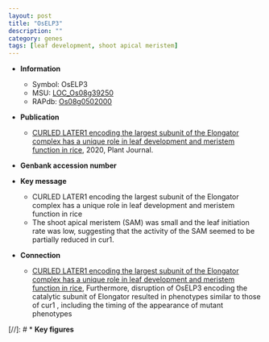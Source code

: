 ```yaml
---
layout: post
title: "OsELP3"
description: ""
category: genes
tags: [leaf development, shoot apical meristem]
---
```


* **Information**  
    + Symbol: OsELP3  
    + MSU: [LOC_Os08g39250](http://rice.plantbiology.msu.edu/cgi-bin/ORF_infopage.cgi?orf=LOC_Os08g39250)  
    + RAPdb: [Os08g0502000](http://rapdb.dna.affrc.go.jp/viewer/gbrowse_details/irgsp1?name=Os08g0502000)  

* **Publication**  
    + [CURLED LATER1 encoding the largest subunit of the Elongator complex has a unique role in leaf development and meristem function in rice](http://www.ncbi.nlm.nih.gov/pubmed?term=CURLED+LATER1+encoding+the+largest+subunit+of+the+Elongator+complex+has+a+unique+role+in+leaf+development+and+meristem+function+in+rice%5BTitle%5D), 2020, Plant Journal.

* **Genbank accession number**  

* **Key message**  
    + CURLED LATER1 encoding the largest subunit of the Elongator complex has a unique role in leaf development and meristem function in rice
    + The shoot apical meristem (SAM) was small and the leaf initiation rate was low, suggesting that the activity of the SAM seemed to be partially reduced in cur1.

* **Connection**  
    + [CURLED LATER1 encoding the largest subunit of the Elongator complex has a unique role in leaf development and meristem function in rice](http://www.ncbi.nlm.nih.gov/pubmed?term=CURLED+LATER1+encoding+the+largest+subunit+of+the+Elongator+complex+has+a+unique+role+in+leaf+development+and+meristem+function+in+rice%5BTitle%5D),  Furthermore, disruption of OsELP3 encoding the catalytic subunit of Elongator resulted in phenotypes similar to those of cur1 , including the timing of the appearance of mutant phenotypes

[//]: # * **Key figures**  


